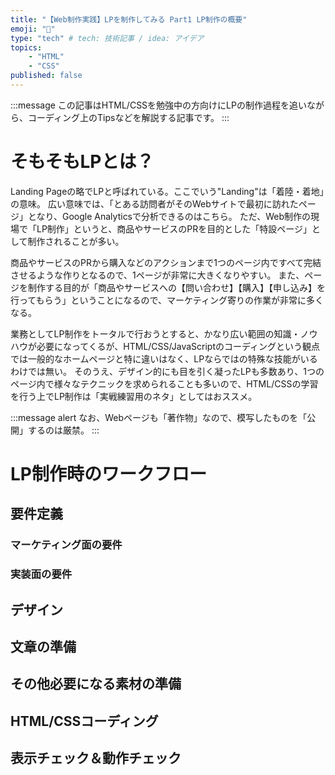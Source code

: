 ```yaml
---
title: "【Web制作実践】LPを制作してみる Part1 LP制作の概要"
emoji: "🐥"
type: "tech" # tech: 技術記事 / idea: アイデア
topics: 
    - "HTML"
    - "CSS"
published: false
---
```


:::message
この記事はHTML/CSSを勉強中の方向けにLPの制作過程を追いながら、コーディング上のTipsなどを解説する記事です。
:::

# そもそもLPとは？

Landing Pageの略でLPと呼ばれている。ここでいう"Landing"は「着陸・着地」の意味。
広い意味では、「とある訪問者がそのWebサイトで最初に訪れたページ」となり、Google Analyticsで分析できるのはこちら。
ただ、Web制作の現場で「LP制作」というと、商品やサービスのPRを目的とした「特設ページ」として制作されることが多い。

商品やサービスのPRから購入などのアクションまで1つのページ内ですべて完結させるような作りとなるので、1ページが非常に大きくなりやすい。
また、ページを制作する目的が「商品やサービスへの【問い合わせ】【購入】【申し込み】を行ってもらう」ということになるので、マーケティング寄りの作業が非常に多くなる。

業務としてLP制作をトータルで行おうとすると、かなり広い範囲の知識・ノウハウが必要になってくるが、HTML/CSS/JavaScriptのコーディングという観点では一般的なホームページと特に違いはなく、LPならではの特殊な技能がいるわけでは無い。
そのうえ、デザイン的にも目を引く凝ったLPも多数あり、1つのページ内で様々なテクニックを求められることも多いので、HTML/CSSの学習を行う上でLP制作は「実戦練習用のネタ」としてはおススメ。

:::message alert
なお、Webページも「著作物」なので、模写したものを「公開」するのは厳禁。
:::


# LP制作時のワークフロー

## 要件定義

### マーケティング面の要件

### 実装面の要件

## デザイン

## 文章の準備

## その他必要になる素材の準備

## HTML/CSSコーディング

## 表示チェック＆動作チェック